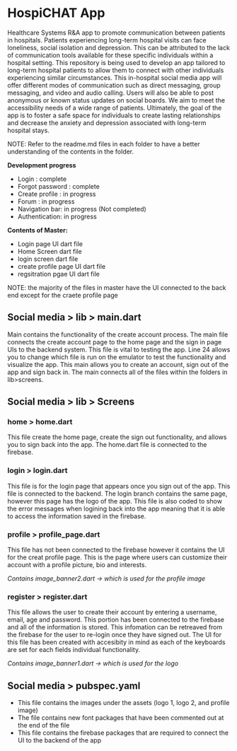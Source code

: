 # HospiCHAT App

Healthcare Systems R&A app to promote communication between patients in hospitals. Patients experiencing long-term hospital visits can face loneliness, social isolation and depression. This can be attributed to the lack of communication tools available for these specific individuals within a hospital setting. This repository is being used to develop an app tailored to long-term hospital patients to allow them to connect with other individuals experiencing similar circumstances. This in-hospital social media app will offer different modes of communication such as direct messaging, group messaging, and video and audio calling. Users will also be able to post anonymous or known status updates on social boards. We aim to meet the accessibility needs of a wide range of patients. Ultimately, the goal of the app is to foster a safe space for individuals to create lasting relationships and decrease the anxiety and depression associated with long-term hospital stays. 

NOTE: Refer to the readme.md files in each folder to have a better understanding of the contents in the folder.

**Development progress**
- Login : complete
- Forgot password : complete
- Create profile : in progress
- Forum : in progress
- Navigation bar: in progress (Not completed) 
- Authentication: in progress

**Contents of Master:**
- Login page UI dart file 
- Home Screen dart file 
- login screen dart file 
- create profile page UI dart file
- regsitration pgae UI dart file  
 
NOTE: the majority of the files in master have the UI connected to the back end except for the craete profile page

## Social media > lib > main.dart 
Main contains the functionality of the create account process. The main file connects the create account page to the home page and the sign in page UIs to the backend system. This file is vital to testing the app. Line 24 allows you to change which file is run on the emulator to test the functionality and visualize the app. This main allows you to create an account, sign out of the app and sign back in.  The main connects all of the files within the folders in lib>screens. 

## Social media > lib > Screens 

### home > home.dart
This file create the home page, create the sign out functionality, and allows you to sign back into the app. The home.dart file is connected to the firebase. 

### login > login.dart 
This file is for the login page that appears once you sign out of the app. This file is connected to the backend. The login branch contains the same page, however this page has the logo of the app. This file is also coded to show the error messages when logining back into the app meaning that it is able to access the information saved in the firebase. 

### profile > profile_page.dart 
This file has not been connected to the firebase however it contains the UI for the creat profile page. This is the page where users can customize their account with a profile picture, bio and interests. 

*Contains image_banner2.dart -> which is used for the profile image*

### register > register.dart 
This file allows the user to create their account by entering a username, email, age and password. This portion has been connected to the firebase and all of the information is stored. This infomation can be retreaved from the firebase for the user to re-login once they have signed out. The UI for this file has been created with accesibity in mind as each of the keyboards are set for each fields individual functionality. 

*Contains image_banner1.dart -> which is used for the logo*
 
## Social media > pubspec.yaml 
* This file contains the images under the assets (logo 1, logo 2, and profile image)
* The file contains new font packages that have been commented out at the end of the file
* This file contains the firebase packages that are required to connect the UI to the backend of the app





